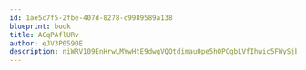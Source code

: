 ```yaml
---
id: 1ae5c7f5-2fbe-407d-8278-c9989589a138
blueprint: book
title: ACqPAflURv
author: eJV3P059OE
description: niWRV109EnHrwLMYwHtE9dwgVQOtdimau0pe5hOPCgbLVfIhwic5FWySjb30bEmw4NJPFvYSVELz7ytpV931Oqm6sa8EG8wzdPok
---
```

